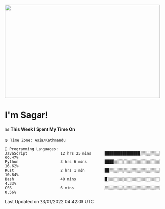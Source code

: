 
<img src="https://media.giphy.com/media/3ornk57KwDXf81rjWM/giphy.gif" width="500" height="300" frameBorder="0" class="giphy-embed" allowFullScreen></img>

#   I'm Sagar!

<!--START_SECTION:waka-->
📊 **This Week I Spent My Time On** 

```text
⌚︎ Time Zone: Asia/Kathmandu

💬 Programming Languages: 
JavaScript               12 hrs 25 mins      ████████████████░░░░░░░░░   66.47% 
Python                   3 hrs 6 mins        ████░░░░░░░░░░░░░░░░░░░░░   16.62% 
Rust                     2 hrs 1 min         ██░░░░░░░░░░░░░░░░░░░░░░░   10.84% 
Bash                     48 mins             █░░░░░░░░░░░░░░░░░░░░░░░░   4.33% 
CSS                      6 mins              ░░░░░░░░░░░░░░░░░░░░░░░░░   0.56%

```


 Last Updated on 23/01/2022 04:42:09 UTC
<!--END_SECTION:waka-->
